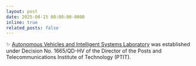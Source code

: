 ```yaml
---
layout: post
date: 2025-08-15 00:00:00-0000
inline: true
related_posts: false
---
```


:sparkles: [Autonomous Vehicles and Intelligent Systems Laboratory](https://sea.ptit.edu.vn/nghien-cuu/nhom-nghien-cuu/) was established under Decision No. 1665/QD-HV of the Director of the Posts and Telecommunications Institute of Technology (PTIT).